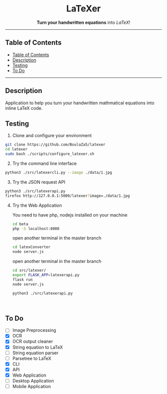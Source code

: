 <p align="center">
  <h1 align="center"> LaTeXer </h1>
</p>

<p align="center">
  <b>Turn your handwritten equations</b> into <i>LaTeX</i>!
</p>

---

## Table of Contents

- [Table of Contents](#table-of-contents)
- [Description](#description)
- [Testing](#testing)
- [To Do](#to-do)

---

## Description

Application to help you turn your handwritten mathmatical equations into inline LaTeX code.
<br>

## Testing

1. Clone and configure your environment
  ```bash
  git clone https://github.com/BoulaZa5/latexer
  cd latexer
  sudo bash ./scripts/configure_latexer.sh
  ```
2. Try the command line interface
  ```bash
  python3 ./src/latexercli.py --image ./data/1.jpg
  ```
3. Try the JSON request API
  ```bash
  python3 ./src/latexerapi.py
  firefox http://127.0.0.1:5000/latexer?image=./data/1.jpg
  ```
4. Try the Web Application

    You need to have php, nodejs installed on your machine
      ```bash
      cd beta
      php -S localhost:8000
      ```
      open another terminal in the master branch
      ```bash
      cd latexConverter
      node server.js
      ```
      open another terminal in the master branch
      ```bash
      cd src/latexer/
      export FLASK_APP=latexerapi.py
      flask run
      node server.js
      ```

      ```bash
      python3 ./src/latexerapi.py
      ```
<br>

## To Do
* [ ] Image Preprocessing
* [x] OCR
* [x] OCR output cleaner
* [x] String equation to LaTeX
* [ ] String equation parser
* [ ] Parsetree to LaTeX
* [x] CLI
* [x] API
* [x] Web Application
* [ ] Desktop Application
* [ ] Mobile Application

<br>
